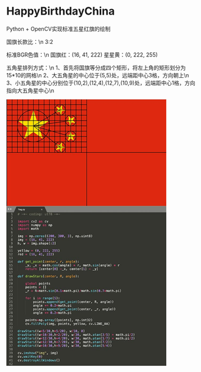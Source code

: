 # HappyBirthdayChina

Python + OpenCV实现标准五星红旗的绘制

国旗长款比：\n
3:2

标准BGR色值：\n
国旗红：(16, 41, 222)
星星黄：(0, 222, 255)

五角星排列方式：\n
1、首先将国旗等分成四个矩形，将左上角的矩形划分为15\*10的网格\n
2、大五角星的中心位于(5,5)处，远端距中心3格，方向朝上\n
3、小五角星的中心分别位于(10,2),(12,4),(12,7),(10,9)处，远端距中心1格，方向指向大五角星中心\n

<img src="./flag.jpg" style="zoom:70%" />
